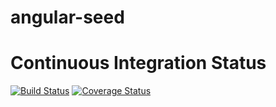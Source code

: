angular-seed
============


Continuous Integration Status
============
[![Build Status](https://travis-ci.org/saad1200/angular-seed.png)](https://travis-ci.org/saad1200/angular-seed)
[![Coverage Status](https://img.shields.io/coveralls/saad1200/angular-seed.svg)](https://coveralls.io/r/saad1200/angular-seed?branch=master)